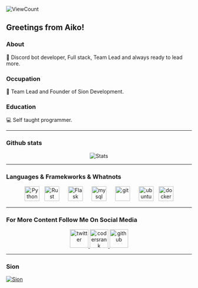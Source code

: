 ![ViewCount](https://views.whatilearened.today/views/github/aikozijlemans/aikozijlemans.svg?cache=remove)
## Greetings from Aiko!

### About
:robot: Discord bot developer, Full stack, Team Lead and always ready to lead more.
### Occupation
:space_invader: Team Lead and Founder of Sion Development.

### Education
:computer: Self taught programmer.

-----
### Github stats
<p align="center">
  <img title="Stats" src="https://github-readme-stats.vercel.app/api?username=aikozijlemans&show_icons=true&theme=synthwave"/>
</p>

-----
### Languages & Framekworks & Whatnots

<p align="center">
	<img title="Python" src="https://i.imgur.com/kYqNRW2.png" height="40"/>
	<img title="Rust" src="https://i.imgur.com/kou8DSj.png" height="40" hspace="10"/>
	<img title="Flask" src="https://i.imgur.com/3PrfweW.png" height="40" hspace="10"/>
	<img src="https://i.imgur.com/DG1ai5x.png" alt="mysql" height="40" hspace="10"/>
 	<img src="https://i.imgur.com/2f8ghU7.png" alt="git" height="40" hspace="10"/>
	<img src="https://i.imgur.com/wiYdaql.png" alt="ubuntu" height="40" hspace="10"/>
	<img src="https://i.imgur.com/O1dfbU2.png" alt="docker" height="40"/>
</p>

----------

### For More Content Follow Me On Social Media

<p align="center">
	<a href="https://www.twitter.com/JZijlemans">
        	<img alt="twitter" src="https://i.imgur.com/fFlVB1c.png" height=50>
	</a>
	<a href="https://profile.codersrank.io/user/aikozijlemans">
        	<img alt="codersrank" src="https://res.cloudinary.com/practicaldev/image/fetch/s--4NzT16vu--/c_fill,f_auto,fl_progressive,h_320,q_auto,w_320/https://dev-to-uploads.s3.amazonaws.com/uploads/user/profile_image/258013/9eee3f4b-a57b-445b-9c95-8a4845aea080.jpg" height=50>
	</a>
	<a href="https://www.github.com/aikozijlemans">
        	<img alt="github" src="https://i.imgur.com/gnDF5oQ.png" height=50>
	</a>
</p>

----------

### Sion
<a href="https://top.gg/bot/681433074944442384">
    <img src="https://top.gg/api/widget/681433074944442384.svg" alt="Sion" />
</a>
